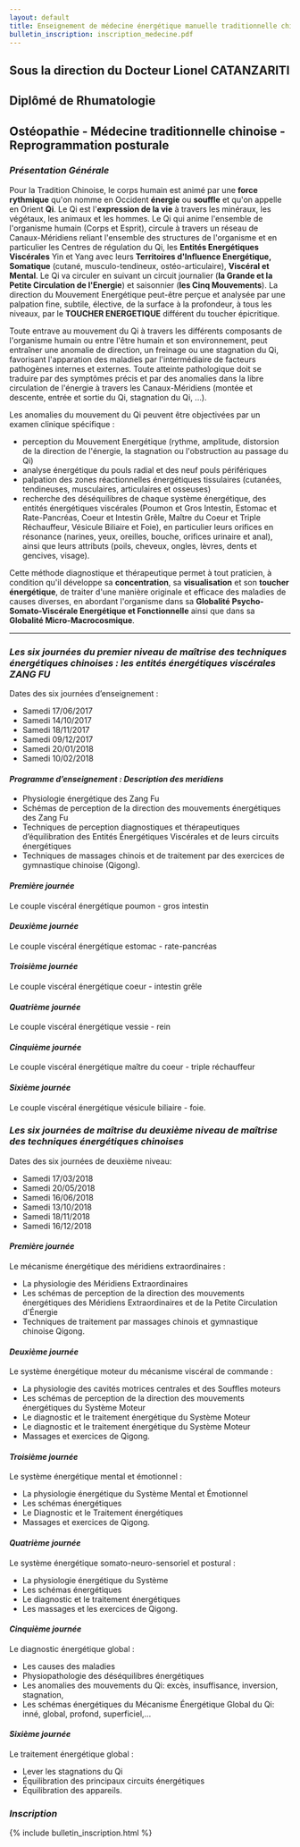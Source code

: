 ```yaml
---
layout: default
title: Enseignement de médecine énergétique manuelle traditionnelle chinoise
bulletin_inscription: inscription_medecine.pdf
---
```


## Sous la direction du Docteur Lionel CATANZARITI ##
## Diplômé de Rhumatologie  ##
## Ostéopathie - Médecine traditionnelle chinoise - Reprogrammation posturale ##

### *Présentation Générale* ###

Pour la Tradition Chinoise, le corps humain est animé par une **force rythmique** qu'on nomme en Occident **énergie** ou **souffle** et qu'on appelle en Orient **Qi**. Le Qi est l'**expression de la vie** à travers les minéraux, les végétaux, les animaux et les hommes. Le Qi qui anime l'ensemble de l'organisme humain (Corps et Esprit), circule à travers un réseau  de Canaux-Méridiens reliant l'ensemble des structures de l'organisme et en particulier les Centres de régulation du Qi, les **Entités Energétiques Viscérales** Yin et Yang avec leurs **Territoires d'Influence Energétique, Somatique** (cutané, musculo-tendineux, ostéo-articulaire), **Viscéral et Mental**. Le Qi va circuler en suivant un circuit journalier (**la Grande et la Petite Circulation de l'Energie**) et saisonnier (**les Cinq Mouvements**). La direction du Mouvement Energétique peut-être perçue et analysée par une palpation fine, subtile, élective, de la surface à la profondeur, à tous les niveaux, par le **TOUCHER ENERGETIQUE** différent du toucher épicritique.

Toute entrave au mouvement du Qi à travers les différents composants de l'organisme humain ou entre l'être humain et son environnement, peut entraîner une anomalie de direction, un freinage ou une stagnation du Qi, favorisant l'apparation des maladies par l'intermédiaire de facteurs pathogènes internes et externes. Toute atteinte pathologique doit se traduire par des symptômes précis et par des anomalies dans la libre circulation de l'énergie à travers les Canaux-Méridiens (montée et descente, entrée et sortie du Qi, stagnation du Qi, ...).

Les anomalies du mouvement du Qi peuvent être objectivées par un examen clinique spécifique : 
- perception du Mouvement Energétique (rythme, amplitude, distorsion de la direction de l'énergie, la stagnation ou l'obstruction au passage du Qi)
- analyse énergétique du pouls radial et des neuf pouls périfériques
- palpation des zones réactionnelles énergétiques tissulaires (cutanées, tendineuses, musculaires, articulaires et osseuses)
- recherche des déséquilibres de chaque système énergétique, des entités énergétiques viscérales (Poumon et Gros Intestin, Estomac et Rate-Pancréas, Coeur et Intestin Grêle, Maître du Coeur et Triple Réchauffeur, Vésicule Biliaire et Foie), en particulier leurs orifices en résonance (narines, yeux, oreilles, bouche, orifices urinaire et anal), ainsi que leurs attributs (poils, cheveux, ongles, lèvres, dents et gencives, visage).

Cette méthode diagnostique et thérapeutique permet à tout praticien, à condition qu'il développe sa **concentration**, sa **visualisation** et son **toucher énergétique**, de traiter d'une manière originale et efficace des maladies de causes diverses, en abordant l'organisme dans sa **Globalité Psycho-Somato-Viscérale Energétique et Fonctionnelle** ainsi que dans sa **Globalité Micro-Macrocosmique**.

____

### *Les six journées du premier niveau de maîtrise des techniques énergétiques chinoises : les entités énergétiques viscérales ZANG FU* ###

Dates des six journées d’enseignement :
- Samedi 17/06/2017
- Samedi 14/10/2017
- Samedi 18/11/2017
- Samedi 09/12/2017
- Samedi 20/01/2018
- Samedi 10/02/2018

#### *Programme d’enseignement : Description des meridiens* ####
- Physiologie énergétique des Zang Fu
- Schémas de perception de la direction des mouvements énergétiques des Zang Fu
- Techniques de perception diagnostiques et thérapeutiques d’équilibration des Entités Énergétiques Viscérales et de leurs circuits énergétiques 
- Techniques de massages chinois et de traitement par des exercices de gymnastique chinoise (Qigong).

#### *Première journée* ####
Le couple viscéral énergétique poumon - gros intestin 

#### *Deuxième journée* ####
Le couple viscéral énergétique estomac - rate-pancréas 

#### *Troisième journée* ####
Le couple viscéral énergétique coeur -  intestin grêle 

#### *Quatrième journée* ####
Le couple viscéral énergétique vessie - rein

#### *Cinquième journée* ####
Le couple viscéral énergétique maître du coeur - triple réchauffeur 

#### *Sixième journée* ####
Le couple viscéral énergétique vésicule biliaire - foie.

### *Les six journées de maîtrise du deuxième niveau de maîtrise des techniques énergétiques chinoises* ###
 
Dates des six journées de deuxième niveau:
- Samedi 17/03/2018
- Samedi 20/05/2018
- Samedi 16/06/2018
- Samedi 13/10/2018
- Samedi 18/11/2018
- Samedi 16/12/2018

#### *Première journée* ####
Le mécanisme énergétique  des méridiens  extraordinaires : 
- La physiologie des Méridiens Extraordinaires 
- Les schémas  de perception de la direction des mouvements énergétiques  des Méridiens Extraordinaires et de la Petite Circulation d'Énergie 
- Techniques de traitement par massages chinois et gymnastique  chinoise Qigong.
 
#### *Deuxième journée* ####
Le système énergétique moteur du mécanisme viscéral de commande :
- La physiologie des cavités motrices centrales et des Souffles moteurs
- Les schémas  de perception de la direction des mouvements énergétiques du Système Moteur
- Le diagnostic et le traitement  énergétique du Système  Moteur 
- Le diagnostic et le traitement  énergétique  du Système  Moteur 
- Massages et exercices de Qigong.
 
#### *Troisième journée* ####
Le système énergétique mental et émotionnel :
- La physiologie énergétique du Système  Mental  et  Émotionnel 
- Les schémas énergétiques 
- Le Diagnostic et le Traitement  énergétiques 
- Massages et exercices de Qigong. 
 
#### *Quatrième journée* ####
Le système énergétique somato-neuro-sensoriel et postural :
- La physiologie énergétique du Système 
- Les schémas énergétiques 
- Le diagnostic et le traitement énergétiques 
- Les massages et les exercices de  Qigong. 
 
#### *Cinquième journée* ####
Le diagnostic énergétique global :
- Les causes des maladies 
- Physiopathologie des déséquilibres énergétiques 
- Les anomalies des mouvements  du Qi: excès, insuffisance, inversion, stagnation,
- Les schémas énergétiques du Mécanisme Énergétique Global du Qi: inné, global, profond, superficiel,...
 
#### *Sixième journée* ####
Le traitement énergétique global :
- Lever les stagnations du Qi
- Équilibration des principaux circuits énergétiques
- Équilibration des appareils. 

### *Inscription* ###

{% include bulletin_inscription.html %}


